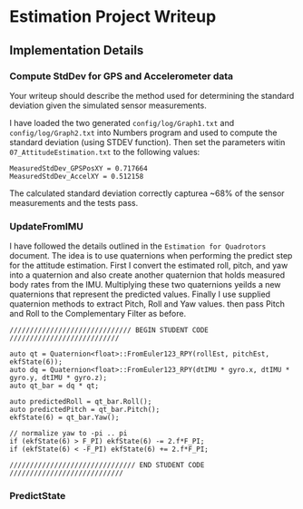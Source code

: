 #  Estimation Project Writeup

## Implementation Details ##

### Compute StdDev for GPS and Accelerometer data ###

Your writeup should describe the method used for determining the standard deviation given the simulated sensor measurements.

I have loaded the two generated `config/log/Graph1.txt` and `config/log/Graph2.txt` into Numbers program and used to compute the standard deviation (using STDEV function). Then set the parameters witin `07_AttitudeEstimation.txt` to the following values:

```
MeasuredStdDev_GPSPosXY = 0.717664
MeasuredStdDev_AccelXY = 0.512158
```

The calculated standard deviation correctly capturea ~68% of the sensor measurements and the tests pass.

### UpdateFromIMU ###

I have followed the details outlined in the `Estimation for Quadrotors` document. The idea is to use quaternions when performing the predict step for the attitude estimation. First I convert the estimated roll, pitch, and yaw into a quaternion and also create another quaternion that holds measured body rates from the IMU. Multiplying these two quaternions yeilds a new quaternions that represent the predicted values. Finally I use supplied quaternion methods to extract Pitch, Roll and Yaw values. then pass Pitch and Roll to the Complementary Filter as before.

```
////////////////////////////// BEGIN STUDENT CODE ///////////////////////////

auto qt = Quaternion<float>::FromEuler123_RPY(rollEst, pitchEst, ekfState(6));
auto dq = Quaternion<float>::FromEuler123_RPY(dtIMU * gyro.x, dtIMU * gyro.y, dtIMU * gyro.z);
auto qt_bar = dq * qt;

auto predictedRoll = qt_bar.Roll();
auto predictedPitch = qt_bar.Pitch();
ekfState(6) = qt_bar.Yaw();

// normalize yaw to -pi .. pi
if (ekfState(6) > F_PI) ekfState(6) -= 2.f*F_PI;
if (ekfState(6) < -F_PI) ekfState(6) += 2.f*F_PI;

/////////////////////////////// END STUDENT CODE ////////////////////////////
```
### PredictState ###
